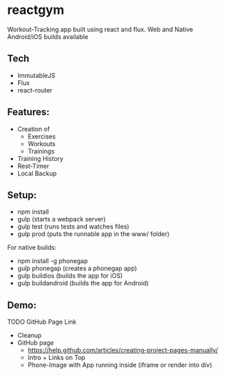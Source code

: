 reactgym
========
Workout-Tracking app built using react and flux. Web and Native Android/iOS builds available

Tech
---------
* ImmutableJS
* Flux
* react-router

Features:
---------
* Creation of
    * Exercises
    * Workouts
    * Trainings
* Training History
* Rest-Timer
* Local Backup

Setup:
------
* npm install
* gulp (starts a webpack server)
* gulp test (runs tests and watches files)
* gulp prod (puts the runnable app in the www/ folder)

For native builds:
* npm install -g phonegap
* gulp phonegap (creates a phonegap app)
* gulp buildios (builds the app for iOS)
* gulp buildandroid (builds the app for Android)

Demo:
------
TODO GitHub Page Link

* Cleanup
* GitHub page
    * https://help.github.com/articles/creating-project-pages-manually/
    * Intro + Links on Top
    * Phone-Image with App running inside (iframe or render into div)

